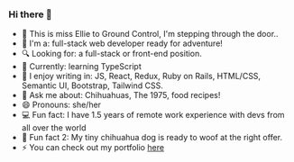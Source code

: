 ### Hi there 👋

- :rocket: This is miss Ellie to Ground Control, I'm stepping through the door..
- :crown: I'm a: full-stack web developer ready for adventure!
- :mag: Looking for: a full-stack or front-end position.
- 🌱 Currently: learning TypeScript
- :pencil: I enjoy writing in: JS, React, Redux, Ruby on Rails, HTML/CSS, Semantic UI, Bootstrap, Tailwind CSS.
- 💬 Ask me about: Chihuahuas, The 1975, food recipes! 
- 😄 Pronouns: she/her
- :computer: Fun fact: I have 1.5 years of remote work experience with devs from all over the world
- :dog: Fun fact 2: My tiny chihuahua dog is ready to woof at the right offer.
- :zap: You can check out my portfolio [here](https://elizabeth-villalejos.netlify.app)
